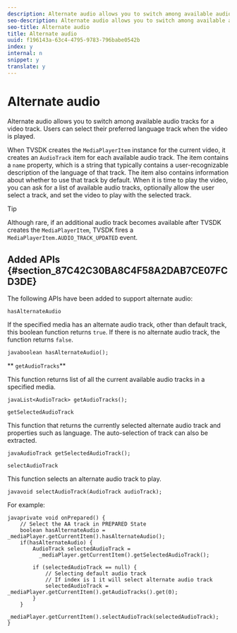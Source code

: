 ```yaml
---
description: Alternate audio allows you to switch among available audio tracks for a video track. Users can select their preferred language track when the video is played.
seo-description: Alternate audio allows you to switch among available audio tracks for a video track. Users can select their preferred language track when the video is played.
seo-title: Alternate audio
title: Alternate audio
uuid: f196143a-63c4-4795-9783-796babe0542b
index: y
internal: n
snippet: y
translate: y
---
```


# Alternate audio

Alternate audio allows you to switch among available audio tracks for a video track. Users can select their preferred language track when the video is played.


<a id="section_E4F9DC28A2944BD08B4190A7F98A8365"></a>

When TVSDK creates the `MediaPlayerItem` instance for the current video, it creates an `AudioTrack` item for each available audio track. The item contains a `name` property, which is a string that typically contains a user-recognizable description of the language of that track. The item also contains information about whether to use that track by default. When it is time to play the video, you can ask for a list of available audio tracks, optionally allow the user select a track, and set the video to play with the selected track. 

>[!TIP]
>
>Although rare, if an additional audio track becomes available after TVSDK creates the `MediaPlayerItem`, TVSDK fires a `MediaPlayerItem.AUDIO_TRACK_UPDATED` event. 


## Added APIs {#section_87C42C30BA8C4F58A2DAB7CE07FCD3DE}

The following APIs have been added to support alternate audio: 

`hasAlternateAudio` 

If the specified media has an alternate audio track, other than default track, this boolean function returns `true`. If there is no alternate audio track, the function returns `false`. 
```
javaboolean hasAlternateAudio();
```


** `getAudioTracks`** 

This function returns list of all the current available audio tracks in a specified media. 
```
javaList<AudioTrack> getAudioTracks();
```


`getSelectedAudioTrack` 

This function that returns the currently selected alternate audio track and properties such as language. The auto-selection of track can also be extracted. 
```
javaAudioTrack getSelectedAudioTrack();
```


`selectAudioTrack` 

This function selects an alternate audio track to play. 
```
javavoid selectAudioTrack(AudioTrack audioTrack);
```

For example:
```
javaprivate void onPrepared() { 
    // Select the AA track in PREPARED State 
    boolean hasAlternateAudio = _mediaPlayer.getCurrentItem().hasAlternateAudio(); 
    if(hasAlternateAudio) { 
        AudioTrack selectedAudioTrack =  
          _mediaPlayer.getCurrentItem().getSelectedAudioTrack(); 
 
        if (selectedAudioTrack == null) {  
            // Selecting default audio track  
            // If index is 1 it will select alternate audio track  
            selectedAudioTrack = _mediaPlayer.getCurrentItem().getAudioTracks().get(0);  
        } 
    } 
    _mediaPlayer.getCurrentItem().selectAudioTrack(selectedAudioTrack); 
} 

```
